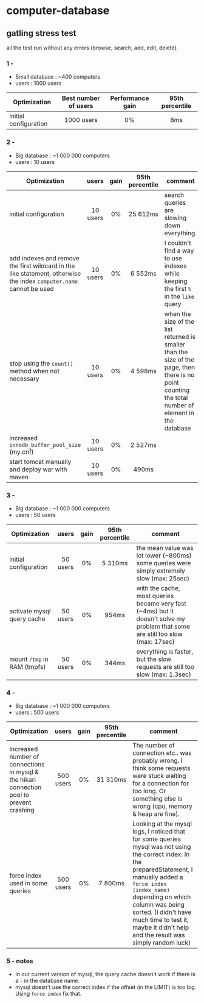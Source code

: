 # computer-database

## gatling stress test

all the test run without any errors (browse, search, add, edit, delete).

### 1 -

 - Small database : ~400 computers
 - users : 1000 users

| Optimization | Best number of users | Performance gain | 95th percentile |
| --- | :---:  | :---:  | :---: |
| initial configuration | 1000 users | 0% | 8ms |

### 2 -

 - Big database : ~1 000 000 computers
 - users	     : 10 users

| Optimization | users | gain | 95th percentile | comment |
| --- | :---:  | :---:  | :---: | --- |
| initial configuration | 10 users | 0% | 25 612ms | search queries are slowing down everything. |
| add indexes and remove the first wildcard in the like statement, otherwise the index `computer.name` cannot be used | 10 users | 0% | 6 552ms | I couldn't find a way to use indexes while keeping the first `%` in the `like` query |
| stop using the `count()` method when not necessary | 10 users | 0% | 4 598ms | when the size of the list returned is smaller than the size of the page, then there is no point counting the total number of element in the database |
| increased `innodb_buffer_pool_size` (my.cnf) | 10 users | 0% |  2 527ms |
| start tomcat manually and deploy war with maven | 10 users | 0% | 490ms |

### 3 - 

 - Big database : ~1 000 000 computers
 - users	     : 50 users

| Optimization | users | gain | 95th percentile | comment |
| --- | :---:  | :---:  | :---: | --- |
| initial configuration | 50 users | 0% | 5 310ms | the mean value was lot lower (~800ms) some queries were simply extremely slow (max: 25sec) |
| activate mysql query cache | 50 users | 0% | 954ms | with the cache, most queries became very fast (~4ms) but it doesn't solve my problem that some are still too slow (max: 17sec) |
| mount `/tmp` in RAM (tmpfs) | 50 users | 0% | 344ms | everything is faster, but the slow requests are still too slow (max: 1.3sec) |

### 4 -

- Big database : ~1 000 000 computers
- users	     : 500 users

| Optimization | users | gain | 95th percentile | comment |
| --- | :---:  | :---:  | :---: | --- |
| Increased number of connections in mysql & the hikari connection pool to prevent crashing | 500 users | 0% | 31 310ms | The number of connection etc.. was probably wrong. I think some requests were stuck waiting for a connection for too long. Or something else is wrong (cpu, memory & heap are fine).|
| force index used in some queries | 500 users | 0% | 7 800ms | Looking at the mysql logs, I noticed that for some queries mysql was not using the correct index. In the preparedStatement, I manually added a `force index (index_name)` depending on which column was being sorted. (I didn't have much time to test it, maybe it didn't help and the result was simply random luck) |

### 5 - notes
 - In our current version of mysql, the query cache doesn't work if there is a `-` in the database name.
 - mysql doesn't use the correct index if the offset (in the LIMIT) is too big. Using `force index` fix that. 